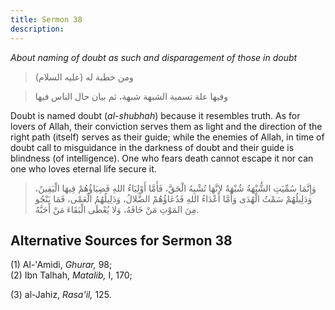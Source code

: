 ```yaml
---
title: Sermon 38
description: 
---
```


*About naming of doubt as such and disparagement of those in doubt*

> ومن خطبة له (عليه السلام)

> وفيها علة تسمية الشبهة شبهة، ثم بيان حال الناس فيها

Doubt is named doubt (*al-shubhah*) because it resembles truth. As for
lovers of Allah, their conviction serves them as light and the direction
of the right path (itself) serves as their guide; while the enemies of
Allah, in time of doubt call to misguidance in the darkness of doubt and
their guide is blindness (of intelligence). One who fears death cannot
escape it nor can one who loves eternal life secure it.

> وَإِنَّمَا سُمِّيَتِ الشُّبْهَةُ شُبْهَةً لاِنَّهَا تُشْبِهُ الْحَقَّ، فَأَمَّا أَوْلِيَاءُ اللهِ فَضِيَاؤُهُمْ فِيهَا
> الْيَقِينُ، وَدَلِيلُهُمْ سَمْتُ الْهُدَى وَأَمَّا أَعْدَاءُ اللهِ فَدُعَاؤُهُمْ الضَّلالُ، وَدَلِيلُهُمُ
> الْعَمْى، فَمَا يَنْجُو مِنَ المَوْتِ مَنْ خَافَهُ، وَلا يُعْطَى الْبَقَاءَ مَنْ أَحَبَّهُ.

## Alternative Sources for Sermon 38

\(1\) Al-\'Amidi, *Ghurar,* 98;\
(2) Ibn Talhah, *Matalib,* I, 170;

\(3\) al-Jahiz, *Rasa\'il,* 125.